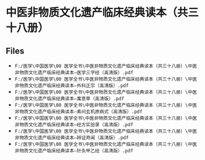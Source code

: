 # 中医非物质文化遗产临床经典读本（共三十八册）

## Files

- `F:/医学\中国医学\00 医学全书\中医非物质文化遗产临床经典读本（共三十八册）\中医非物质文化遗产临床经典读本—医学三字经（高清版）.pdf`
- `F:/医学\中国医学\00 医学全书\中医非物质文化遗产临床经典读本（共三十八册）\中医非物质文化遗产临床经典读本—外科正宗（高清版）.pdf`
- `F:/医学\中国医学\00 医学全书\中医非物质文化遗产临床经典读本（共三十八册）\中医非物质文化遗产临床经典读本—寓意草（高清版）.pdf`
- `F:/医学\中国医学\00 医学全书\中医非物质文化遗产临床经典读本（共三十八册）\中医非物质文化遗产临床经典读本—素问玄机原病式（高清版）.pdf`
- `F:/医学\中国医学\00 医学全书\中医非物质文化遗产临床经典读本（共三十八册）\中医非物质文化遗产临床经典读本—经方实验录（高清版）.pdf`
- `F:/医学\中国医学\00 医学全书\中医非物质文化遗产临床经典读本（共三十八册）\中医非物质文化遗产临床经典读本—辨证奇闻（高清版）.pdf`
- `F:/医学\中国医学\00 医学全书\中医非物质文化遗产临床经典读本（共三十八册）\中医非物质文化遗产临床经典读本—针灸甲乙经（高清版）.pdf`
